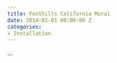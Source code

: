 ```yaml
---
title: Foothills California Mural
date: 2014-01-01 00:00:00 Z
categories:
- Installation
---
```


...